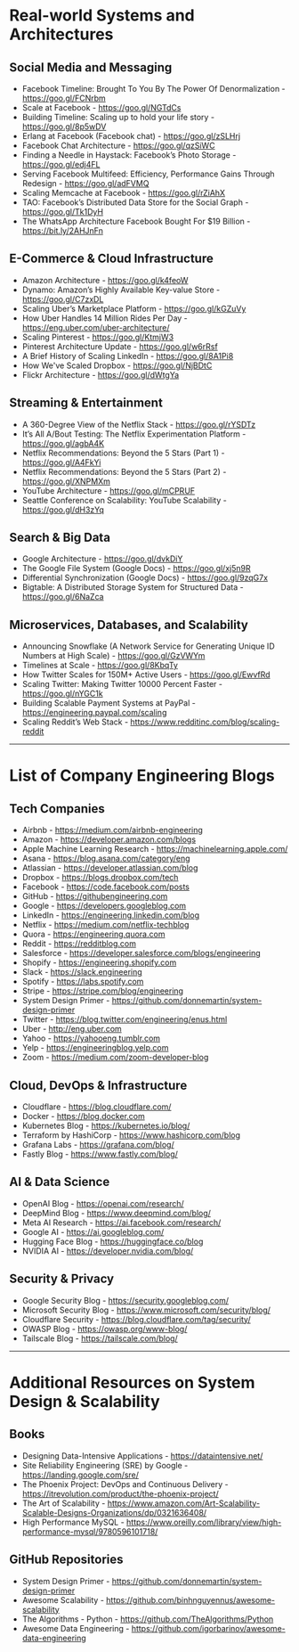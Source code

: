 # Real-world Systems and Architectures

## Social Media and Messaging

- Facebook Timeline: Brought To You By The Power Of Denormalization - https://goo.gl/FCNrbm
- Scale at Facebook - https://goo.gl/NGTdCs
- Building Timeline: Scaling up to hold your life story - https://goo.gl/8p5wDV
- Erlang at Facebook (Facebook chat) - https://goo.gl/zSLHrj
- Facebook Chat Architecture - https://goo.gl/qzSiWC
- Finding a Needle in Haystack: Facebook’s Photo Storage - https://goo.gl/edj4FL
- Serving Facebook Multifeed: Efficiency, Performance Gains Through Redesign - https://goo.gl/adFVMQ
- Scaling Memcache at Facebook - https://goo.gl/rZiAhX
- TAO: Facebook’s Distributed Data Store for the Social Graph - https://goo.gl/Tk1DyH
- The WhatsApp Architecture Facebook Bought For $19 Billion - https://bit.ly/2AHJnFn

## E-Commerce & Cloud Infrastructure

- Amazon Architecture - https://goo.gl/k4feoW
- Dynamo: Amazon’s Highly Available Key-value Store - https://goo.gl/C7zxDL
- Scaling Uber’s Marketplace Platform - https://goo.gl/kGZuVy
- How Uber Handles 14 Million Rides Per Day - https://eng.uber.com/uber-architecture/
- Scaling Pinterest - https://goo.gl/KtmjW3
- Pinterest Architecture Update - https://goo.gl/w6rRsf
- A Brief History of Scaling LinkedIn - https://goo.gl/8A1Pi8
- How We've Scaled Dropbox - https://goo.gl/NjBDtC
- Flickr Architecture - https://goo.gl/dWtgYa

## Streaming & Entertainment

- A 360-Degree View of the Netflix Stack - https://goo.gl/rYSDTz
- It’s All A/Bout Testing: The Netflix Experimentation Platform - https://goo.gl/agbA4K
- Netflix Recommendations: Beyond the 5 Stars (Part 1) - https://goo.gl/A4FkYi
- Netflix Recommendations: Beyond the 5 Stars (Part 2) - https://goo.gl/XNPMXm
- YouTube Architecture - https://goo.gl/mCPRUF
- Seattle Conference on Scalability: YouTube Scalability - https://goo.gl/dH3zYq

## Search & Big Data

- Google Architecture - https://goo.gl/dvkDiY
- The Google File System (Google Docs) - https://goo.gl/xj5n9R
- Differential Synchronization (Google Docs) - https://goo.gl/9zqG7x
- Bigtable: A Distributed Storage System for Structured Data - https://goo.gl/6NaZca

## Microservices, Databases, and Scalability

- Announcing Snowflake (A Network Service for Generating Unique ID Numbers at High Scale) - https://goo.gl/GzVWYm
- Timelines at Scale - https://goo.gl/8KbqTy
- How Twitter Scales for 150M+ Active Users - https://goo.gl/EwvfRd
- Scaling Twitter: Making Twitter 10000 Percent Faster - https://goo.gl/nYGC1k
- Building Scalable Payment Systems at PayPal - https://engineering.paypal.com/scaling
- Scaling Reddit’s Web Stack - https://www.redditinc.com/blog/scaling-reddit

---

# List of Company Engineering Blogs

## Tech Companies

- Airbnb - https://medium.com/airbnb-engineering
- Amazon - https://developer.amazon.com/blogs
- Apple Machine Learning Research - https://machinelearning.apple.com/
- Asana - https://blog.asana.com/category/eng
- Atlassian - https://developer.atlassian.com/blog
- Dropbox - https://blogs.dropbox.com/tech
- Facebook - https://code.facebook.com/posts
- GitHub - https://githubengineering.com
- Google - https://developers.googleblog.com
- LinkedIn - https://engineering.linkedin.com/blog
- Netflix - https://medium.com/netflix-techblog
- Quora - https://engineering.quora.com
- Reddit - https://redditblog.com
- Salesforce - https://developer.salesforce.com/blogs/engineering
- Shopify - https://engineering.shopify.com
- Slack - https://slack.engineering
- Spotify - https://labs.spotify.com
- Stripe - https://stripe.com/blog/engineering
- System Design Primer - https://github.com/donnemartin/system-design-primer
- Twitter - https://blog.twitter.com/engineering/enus.html
- Uber - http://eng.uber.com
- Yahoo - https://yahooeng.tumblr.com
- Yelp - https://engineeringblog.yelp.com
- Zoom - https://medium.com/zoom-developer-blog

## Cloud, DevOps & Infrastructure

- Cloudflare - https://blog.cloudflare.com/
- Docker - https://blog.docker.com
- Kubernetes Blog - https://kubernetes.io/blog/
- Terraform by HashiCorp - https://www.hashicorp.com/blog
- Grafana Labs - https://grafana.com/blog/
- Fastly Blog - https://www.fastly.com/blog/

## AI & Data Science

- OpenAI Blog - https://openai.com/research/
- DeepMind Blog - https://www.deepmind.com/blog/
- Meta AI Research - https://ai.facebook.com/research/
- Google AI - https://ai.googleblog.com/
- Hugging Face Blog - https://huggingface.co/blog
- NVIDIA AI - https://developer.nvidia.com/blog/

## Security & Privacy

- Google Security Blog - https://security.googleblog.com/
- Microsoft Security Blog - https://www.microsoft.com/security/blog/
- Cloudflare Security - https://blog.cloudflare.com/tag/security/
- OWASP Blog - https://owasp.org/www-blog/
- Tailscale Blog - https://tailscale.com/blog/

---

# Additional Resources on System Design & Scalability

## Books

- Designing Data-Intensive Applications - https://dataintensive.net/
- Site Reliability Engineering (SRE) by Google - https://landing.google.com/sre/
- The Phoenix Project: DevOps and Continuous Delivery - https://itrevolution.com/product/the-phoenix-project/
- The Art of Scalability - https://www.amazon.com/Art-Scalability-Scalable-Designs-Organizations/dp/0321636408/
- High Performance MySQL - https://www.oreilly.com/library/view/high-performance-mysql/9780596101718/

## GitHub Repositories

- System Design Primer - https://github.com/donnemartin/system-design-primer
- Awesome Scalability - https://github.com/binhnguyennus/awesome-scalability
- The Algorithms - Python - https://github.com/TheAlgorithms/Python
- Awesome Data Engineering - https://github.com/igorbarinov/awesome-data-engineering
